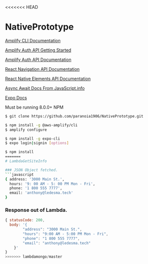 <<<<<<< HEAD
# NativePrototype

[Amplify CLI Documentation](https://aws-amplify.github.io/docs/cli/init?sdk=js)

[Amplify Auth API Getting Started](https://aws-amplify.github.io/docs/js/authentication)

[Amplify Auth API Documentation](https://aws-amplify.github.io/amplify-js/api/classes/authclass.html)

[React Navigation API Documentation](https://reactnavigation.org/docs/en/hello-react-navigation.html)

[React Native Elements API Documentation](https://react-native-training.github.io/react-native-elements/docs/getting_started.html)

[Async Await Docs From JavaScript.info](https://javascript.info/async-await)

[Expo Docs](https://docs.expo.io/versions/latest/workflow/expo-cli)

Must be running 8.0.0+ NPM
```bash
$ git clone https://github.com/paranoia1906/NativePrototype.git

$ npm install -g @aws-amplify/cli
$ amplify configure

$ npm install -g expo-cli
$ expo login|signin [options]

$ npm install
=======
# LambdaGetSiteInfo

### JSON Object fetched.
```javascript
{ address: '3000 Main St.',
  hours: '9: 00 AM - 5: 00 PM Mon - Fri',
  phone: '1 800 555 7777',
  email: 'anthony@ledesma.tech'
}
```

### Response out of Lambda.
```javascript
{ statusCode: 200,
  body: '{
        "address": "3000 Main St.",
        "hours": "9:00 AM - 5:00 PM Mon - Fri",
        "phone": "1 800 555 7777",
        "email": "anthony@ledesma.tech"
    }'
}
>>>>>>> lambdamongo/master
```